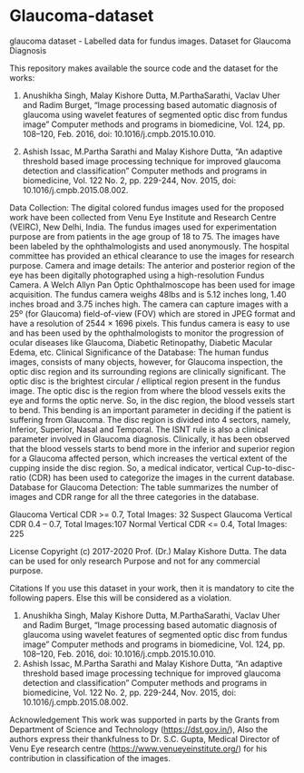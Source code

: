# Glaucoma-dataset
glaucoma dataset - Labelled data for fundus images. 
Dataset for Glaucoma Diagnosis

This repository makes available the source code and the dataset for the works: 
1.	Anushikha Singh, Malay Kishore Dutta, M.ParthaSarathi, Vaclav Uher and Radim Burget, “Image processing based automatic diagnosis of glaucoma using wavelet features of segmented optic disc from fundus image”  Computer methods and programs in biomedicine, Vol. 124, pp. 108–120, Feb. 2016, doi: 10.1016/j.cmpb.2015.10.010.

2.	Ashish Issac, M.Partha Sarathi and Malay Kishore Dutta, “An adaptive threshold based image processing technique for improved glaucoma detection and classification” Computer methods and programs in biomedicine, Vol. 122 No. 2, pp. 229-244, Nov. 2015, doi: 10.1016/j.cmpb.2015.08.002. 

Data Collection: The digital colored fundus images used for the proposed work have been collected from Venu Eye Institute and Research Centre (VEIRC), New Delhi, India. The fundus images used for experimentation purpose are from patients in the age group of 18 to 75. The images have been labeled by the ophthalmologists and used anonymously. The hospital committee has provided an ethical clearance to use the images for research purpose. 
Camera and image details: The anterior and posterior region of the eye has been digitally photographed using a high-resolution Fundus Camera. A Welch Allyn Pan Optic Ophthalmoscope has been used for image acquisition. The fundus camera weighs 48lbs and is 5.12 inches long, 1.40 inches broad and 3.75 inches high. The camera can capture images with a 25º (for Glaucoma) field-of-view (FOV) which are stored in JPEG format and have a resolution of 2544 × 1696 pixels. This fundus camera is easy to use and has been used by the ophthalmologists to monitor the progression of ocular diseases like Glaucoma, Diabetic Retinopathy, Diabetic Macular Edema, etc.
Clinical Significance of the Database: The human fundus images, consists of many objects, however, for Glaucoma inspection, the optic disc region and its surrounding regions are clinically significant. The optic disc is the brightest circular / elliptical region present in the fundus image. The optic disc is the region from where the blood vessels exits the eye and forms the optic nerve. So, in the disc region, the blood vessels start to bend. This bending is an important parameter in deciding if the patient is suffering from Glaucoma. The disc region is divided into 4 sectors, namely, Inferior, Superior, Nasal and Temporal. The ISNT rule is also a clinical parameter involved in Glaucoma diagnosis. Clinically, it has been observed that the blood vessels starts to bend more in the inferior and superior region for a Glaucoma affected person, which increases the vertical extent of the cupping inside the disc region. So, a medical indicator, vertical Cup-to-disc-ratio (CDR) has been used to categorize the images in the current database. 
Database for Glaucoma Detection: The table summarizes the number of images and CDR range for all the three categories in the database.


Glaucoma Vertical CDR	>= 0.7,    Total Images:	32
Suspect Glaucoma Vertical CDR	0.4 – 0.7,  Total Images:107
Normal Vertical CDR	<= 0.4,  	Total Images:  225

License
Copyright (c) 2017-2020 Prof. (Dr.) Malay Kishore Dutta. The data can be used for only research Purpose and not for any commercial purpose. 

Citations
If you use this dataset in your work, then it is mandatory to cite the following papers. Else this will be considered as a violation. 

1.	Anushikha Singh, Malay Kishore Dutta, M.ParthaSarathi, Vaclav Uher and Radim Burget, “Image processing based automatic diagnosis of glaucoma using wavelet features of segmented optic disc from fundus image”  Computer methods and programs in biomedicine, Vol. 124, pp. 108–120, Feb. 2016, doi: 10.1016/j.cmpb.2015.10.010.
2.	Ashish Issac, M.Partha Sarathi and Malay Kishore Dutta, “An adaptive threshold based image processing technique for improved glaucoma detection and classification” Computer methods and programs in biomedicine, Vol. 122 No. 2, pp. 229-244, Nov. 2015, doi: 10.1016/j.cmpb.2015.08.002.


Acknowledgement
This work was supported in parts by the Grants from Department of Science and Technology (https://dst.gov.in/), Also the authors express their thankfulness to Dr. S.C. Gupta, Medical Director of Venu Eye research centre (https://www.venueyeinstitute.org/) for his contribution in classification of the images.

